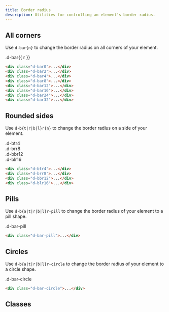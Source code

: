 ```yaml
---
title: Border radius
description: Utilities for controlling an element's border radius.
---
```


## All corners

Use `d-bar{n}` to change the border radius on all corners of your element.

<code-well-header class="d-fl-col4 d-g8 d-fw-wrap d-p24 d-bgc-purple-100 d-bgo50 d-w100p d-hmn102" custom>
  <div
    v-for="r in [0, 2, 4, 8, 12, 16, 24, 32]"
    class="d-fl-center d-p16 d-hmn48 d-bgc-purple-300 d-fs-200 d-fw-bold"
    :class="`d-bar${r}`"
  >
    .d-bar{{ r }}
  </div>
</code-well-header>

```html
<div class="d-bar0">...</div>
<div class="d-bar2">...</div>
<div class="d-bar4">...</div>
<div class="d-bar8">...</div>
<div class="d-bar12">...</div>
<div class="d-bar16">...</div>
<div class="d-bar24">...</div>
<div class="d-bar32">...</div>
```

## Rounded sides

Use `d-b{t|r|b|l}r{n}` to change the border radius on a side of your element.

<code-well-header class="d-fl-center d-g8 d-fw-wrap d-p24 d-bgc-magenta-100 d-bgo50 d-w100p d-hmn102 lg:d-stack8 d-flow8" custom>
  <div class="d-fl-center d-p16 d-h48 d-btr4 d-bgc-magenta-100 d-fs-300 d-fw-bold">.d-btr4</div>
  <div class="d-fl-center d-p16 d-h48 d-brr8 d-bgc-magenta-100 d-fs-300 d-fw-bold">.d-brr8</div>
  <div class="d-fl-center d-p16 d-h48 d-bbr12 d-bgc-magenta-100 d-fs-300 d-fw-bold">.d-bbr12</div>
  <div class="d-fl-center d-p16 d-h48 d-blr16 d-bgc-magenta-100 d-fs-300 d-fw-bold">.d-blr16</div>
</code-well-header>

```html
<div class="d-btr4">...</div>
<div class="d-brr8">...</div>
<div class="d-bbr12">...</div>
<div class="d-blr16">...</div>
```

## Pills

Use `d-b{a|t|r|b|l}r-pill` to change the border radius of your element to a pill shape.

<code-well-header class="d-fl-center d-g8 d-fw-wrap d-p24 d-bgc-green-100 d-bgo50 d-w100p d-hmn102" custom>
            <div class="d-fl-center d-p16 d-h64 d-wmn264 d-bar-pill d-bgc-green-200 d-fs-300 d-fw-bold">.d-bar-pill</div>
</code-well-header>

```html
<div class="d-bar-pill">...</div>
```

## Circles

Use `d-b{a|t|r|b|l}r-circle` to change the border radius of your element to a circle shape.

<code-well-header class="d-fl-center d-g8 d-fw-wrap d-p24 d-bgc-red-100 d-bgo50 d-w100p d-hmn102" custom>
  <div class="d-fl-center d-p16 d-h264 d-w264 d-bar-circle d-bgc-red-200 d-fs-300 d-fw-bold d-fc-primary-inverted">.d-bar-circle</div>
</code-well-header>

```html
<div class="d-bar-circle">...</div>
```

## Classes

<div class="d-h464 d-of-y-scroll d-bb d-bc-black-200">
  <utility-class-table>
    <template #content>
      <tbody>
        <tr>
          <th scope="row" class="d-code--sm d-fc-purple-400">.d-bar-unset</th>
          <td class="d-code--sm">border-radius: unset !important;</td>
        </tr>
      </tbody>
      <tbody v-for="i in ['a', 't', 'r', 'b', 'l']">
        <tr v-for="r in [0, 2, 4, 8, 12, 16, 24, 32, '-circle', '-pill']">
          <th scope="row" class="d-code--sm d-fc-purple-400">.d-b{{ i }}r{{ r }}</th>
          <td>
            <div class="d-d-flex d-jc-space-between d-ai-center">
              <div class="d-fl-grow1 d-code--sm">
                <span v-if="i === 'a'">border-radius: var(--br{{ r }}) !important;</span>
                <span v-else-if="i === 't'">
                  border-top-left-radius: var(--br{{ r }}) !important;<br/>
                  border-top-right-radius: var(--br{{ r }}) !important;
                </span>
                <span v-else-if="i === 'r'">
                  border-top-right-radius: var(--br{{ r }}) !important;<br/>
                  border-bottom-right-radius: var(--br{{ r }}) !important;
                </span>
                <span v-else-if="i === 'b'">
                  border-bottom-left-radius: var(--br{{ r }}) !important;<br/>
                  border-bottom-right-radius: var(--br{{ r }}) !important;
                </span>
                <span v-else-if="i === 'l'">
                  border-bottom-left-radius: var(--br{{ r }}) !important;
                  border-top-left-radius: var(--br{{ r }}) !important;<br/>
                </span>
              </div>
              <div
                class="d-fl-shrink0 d-m4 d-ml16 d-h32 d-bgc-black-300"
                :class="[r === '-circle' ? 'd-w32' : 'd-w64', `d-b${i}r${r}`]"
              >
              </div>
            </div>
          </td>
        </tr>
      </tbody>
    </template>
  </utility-class-table>
</div>
